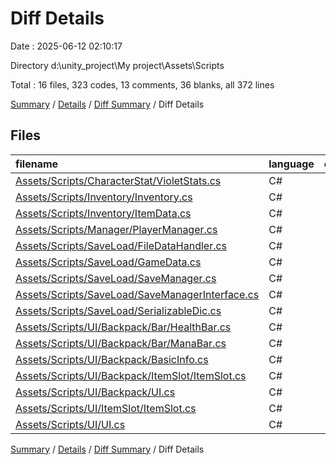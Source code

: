 # Diff Details

Date : 2025-06-12 02:10:17

Directory d:\\unity_project\\My project\\Assets\\Scripts

Total : 16 files,  323 codes, 13 comments, 36 blanks, all 372 lines

[Summary](results.md) / [Details](details.md) / [Diff Summary](diff.md) / Diff Details

## Files
| filename | language | code | comment | blank | total |
| :--- | :--- | ---: | ---: | ---: | ---: |
| [Assets/Scripts/CharacterStat/VioletStats.cs](/Assets/Scripts/CharacterStat/VioletStats.cs) | C# | 9 | 0 | 1 | 10 |
| [Assets/Scripts/Inventory/Inventory.cs](/Assets/Scripts/Inventory/Inventory.cs) | C# | 54 | 0 | 6 | 60 |
| [Assets/Scripts/Inventory/ItemData.cs](/Assets/Scripts/Inventory/ItemData.cs) | C# | 10 | 0 | 0 | 10 |
| [Assets/Scripts/Manager/PlayerManager.cs](/Assets/Scripts/Manager/PlayerManager.cs) | C# | 8 | 0 | 2 | 10 |
| [Assets/Scripts/SaveLoad/FileDataHandler.cs](/Assets/Scripts/SaveLoad/FileDataHandler.cs) | C# | 58 | 0 | 5 | 63 |
| [Assets/Scripts/SaveLoad/GameData.cs](/Assets/Scripts/SaveLoad/GameData.cs) | C# | 13 | 0 | 3 | 16 |
| [Assets/Scripts/SaveLoad/SaveManager.cs](/Assets/Scripts/SaveLoad/SaveManager.cs) | C# | 61 | 0 | 8 | 69 |
| [Assets/Scripts/SaveLoad/SaveManagerInterface.cs](/Assets/Scripts/SaveLoad/SaveManagerInterface.cs) | C# | 6 | 0 | 2 | 8 |
| [Assets/Scripts/SaveLoad/SerializableDic.cs](/Assets/Scripts/SaveLoad/SerializableDic.cs) | C# | 30 | 0 | 3 | 33 |
| [Assets/Scripts/UI/Backpack/Bar/HealthBar.cs](/Assets/Scripts/UI/Backpack/Bar/HealthBar.cs) | C# | 17 | 0 | 2 | 19 |
| [Assets/Scripts/UI/Backpack/Bar/ManaBar.cs](/Assets/Scripts/UI/Backpack/Bar/ManaBar.cs) | C# | 18 | 0 | 3 | 21 |
| [Assets/Scripts/UI/Backpack/BasicInfo.cs](/Assets/Scripts/UI/Backpack/BasicInfo.cs) | C# | 11 | 0 | 3 | 14 |
| [Assets/Scripts/UI/Backpack/ItemSlot/ItemSlot.cs](/Assets/Scripts/UI/Backpack/ItemSlot/ItemSlot.cs) | C# | 25 | 0 | 6 | 31 |
| [Assets/Scripts/UI/Backpack/UI.cs](/Assets/Scripts/UI/Backpack/UI.cs) | C# | 49 | 15 | 5 | 69 |
| [Assets/Scripts/UI/ItemSlot/ItemSlot.cs](/Assets/Scripts/UI/ItemSlot/ItemSlot.cs) | C# | -25 | 0 | -6 | -31 |
| [Assets/Scripts/UI/UI.cs](/Assets/Scripts/UI/UI.cs) | C# | -21 | -2 | -7 | -30 |

[Summary](results.md) / [Details](details.md) / [Diff Summary](diff.md) / Diff Details